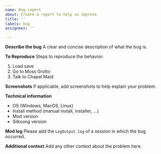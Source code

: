 ```yaml
---
name: Bug report
about: Create a report to help us improve
title: ''
labels: bug
assignees: ''

---
```


**Describe the bug**
A clear and concise description of what the bug is.

**To Reproduce**
Steps to reproduce the behavior:
1. Load save
2. Go to Moss Grotto
3. Talk to Chapel Maid

**Screenshots**
If applicable, add screenshots to help explain your problem.

**Technical information**
- OS (Windows, MacOS, Linux)
- Install method (manual install, installer, ...)
- Mod version
- Silksong version

**Mod log**
Please add the `LogOutput.log` of a session in which the bug occurred.

**Additional context**
Add any other context about the problem here.